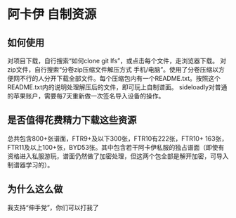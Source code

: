 # 阿卡伊 自制资源

## 如何使用
对项目下载，自行搜索“如何clone git lfs”，或点击每个文件，走浏览器下载。
对zip文件，自行搜索“分卷zip压缩文件解压方式 手机/电脑”。使用了分卷压缩以方便网不行的人分开下载全部文件。每个压缩包内有一个README.txt。按照这个README.txt内的说明处理解压后的文件，即可玩上自制谱面。
sideloadly对普通的苹果账户，需要每7天重新做一次签名导入设备的操作。

## 是否值得花费精力下载这些资源
总共包含800+张谱面，FTR9+及以下300张，FTR10有222张，FTR10+ 163张，FTR11及以上100+张，BYD53张。其中包含若干阿卡伊私服的独占谱面（即使有资格进入私服游玩，谱面仍然做了加密处理，但这两个包全部是解开加密，可导入制谱器学习的）。

## 为什么这么做
我支持“伸手党”，你们可以打我了

